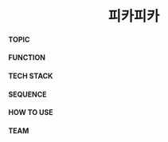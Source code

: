 <h1 align='center'>피카피카</h1>

<h4>TOPIC</h4>
<h4>FUNCTION</h4>
<h4>TECH STACK</h4>
<h4>SEQUENCE</h4>
<h4>HOW TO USE</h4>
<h4>TEAM</h4>
